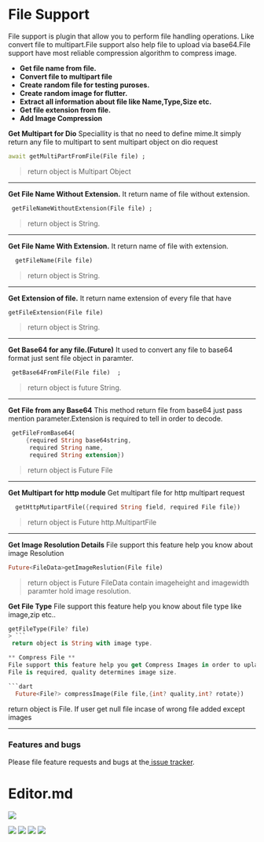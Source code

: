 # File Support 

File support is plugin that allow you to perform file handling operations. Like convert file to multipart.File support also help file to upload via base64.File support have most reliable compression algorithm to compress image.

- **Get file name from file.**
- **Convert file to multipart file**
- **Create random file for testing puroses.**
- **Create random image for flutter.**
- **Extract all information about file like Name,Type,Size etc.**
- **Get file extension from file.**
- **Add Image Compression**

**Get Multipart for Dio**
Speciallity is that no need to define mime.It simply return any file to multipart to sent multipart object on dio request
```dart
await getMultiPartFromFile(File file) ;
```
>  return object is Multipart Object


------------


**Get File Name Without Extension.**
It return name of file without extension.
```dart
 getFileNameWithoutExtension(File file) ;
```
>  return object is String.

------------

**Get File Name With Extension.**
It return name of file with extension.
```dart
  getFileName(File file)
```
>  return object is String.

------------

**Get Extension of file.**
It return name extension of every file that have
```dart
getFileExtension(File file) 
```
>  return object is String.

------------


**Get Base64 for any file.(Future)**
It used to convert any file to base64 format just sent file object in paramter.

```dart
 getBase64FromFile(File file)  ;
```
> return object is future String.

------------

**Get File from any Base64**
This method return file from base64  just pass mention parameter.Extension is required to tell in order to decode.
```dart
 getFileFromBase64(
     {required String base64string,
      required String name,
      required String extension})
```
>  return object is Future File

------------


**Get Multipart for http module**
Get multipart file for http multipart request
```dart
  getHttpMutipartFile({required String field, required File file})
```
>  return object is Future http.MultipartFile

------------

**Get Image Resolution Details**
File support this feature help you know about image Resolution
```dart
Future<FileData>getImageReslution(File file)
```
>  return object is Future FileData  contain imageheight and imagewidth paramter hold image resolution.

**Get File Type**
File support this feature help you know about file type like image,zip etc..
```dart
getFileType(File? file)
> ```
 return object is String with image type.

** Compress File **
File support this feature help you get Compress Images in order to uplaod,
File is required, quality determines image size.

```dart
  Future<File?> compressImage(File file,{int? quality,int? rotate})
```
 return object is File. If user get null file incase of wrong file added except images

------------


### Features and bugs
Please file feature requests and bugs at the[ issue tracker](https://github.com/parmeetmaster/file_support/issueshttp:// " issue tracker").
# Editor.md

![](https://pandao.github.io/editor.md/images/logos/editormd-logo-180x180.png)

![](https://img.shields.io/github/issues/parmeetmaster/file_support) ![](	https://img.shields.io/github/forks/parmeetmaster/file_support) ![](	https://img.shields.io/github/stars/parmeetmaster/file_support) ![](https://img.shields.io/github/license/parmeetmaster/file_support) 


